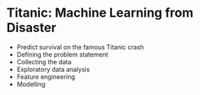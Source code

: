 Titanic: Machine Learning from Disaster
===========
- Predict survival on the famous Titanic crash
- Defining the problem statement
- Collecting the data
- Exploratory data analysis
- Feature engineering
- Modelling
